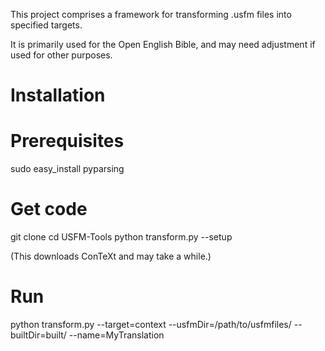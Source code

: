 This project comprises a framework for transforming .usfm files into specified targets.

It is primarily used for the Open English Bible, and may need adjustment if used for other purposes.

# Installation

# Prerequisites

   sudo easy_install pyparsing

# Get code

   git clone 
   cd USFM-Tools
   python transform.py --setup
 
(This downloads ConTeXt and may take a while.)
 
# Run

   python transform.py --target=context --usfmDir=/path/to/usfmfiles/ --builtDir=built/ --name=MyTranslation

